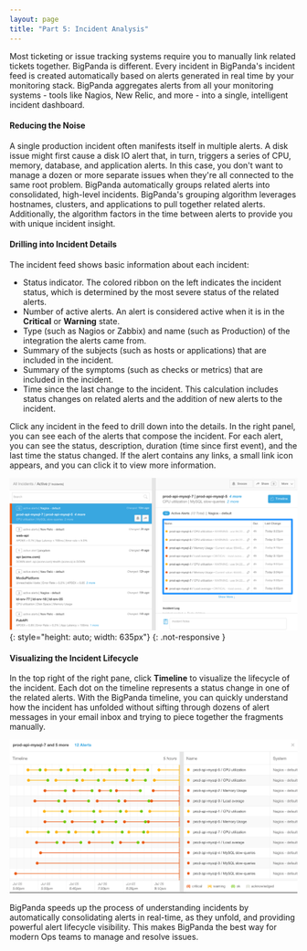 ```yaml
---
layout: page
title: "Part 5: Incident Analysis"
---
```


Most ticketing or issue tracking systems require you to manually link related tickets together. BigPanda is different. Every incident in BigPanda's incident feed is created automatically based on alerts generated in real time by your monitoring stack.  BigPanda aggregates alerts from all your monitoring systems - tools like Nagios, New Relic, and more - into a single, intelligent incident dashboard.

#### Reducing the Noise
A single production incident often manifests itself in multiple alerts. A disk issue might first cause a disk IO alert that, in turn, triggers a series of CPU, memory, database, and application alerts. In this case, you don't want to manage a dozen or more separate issues when they're all connected to the same root problem. BigPanda automatically groups related alerts into consolidated, high-level incidents. BigPanda's grouping algorithm leverages hostnames, clusters, and applications to pull together related alerts. Additionally, the algorithm factors in the time between alerts to provide you with unique incident insight.


#### Drilling into Incident Details
The incident feed shows basic information about each incident:

* Status indicator. The colored ribbon on the left indicates the incident status, which is determined by the most severe status of the related alerts.
* Number of active alerts. An alert is considered active when it is in the <strong>Critical</strong> or <strong>Warning</strong> state.
* Type (such as Nagios or Zabbix) and name (such as Production) of the integration the alerts came from.
* Summary of the subjects (such as hosts or applications) that are included in the incident.
* Summary of the symptoms (such as checks or metrics) that are included in the incident.
* Time since the last change to the incident. This calculation includes status changes on related alerts and the addition of new alerts to the incident.

Click any incident in the feed to drill down into the details. In the right panel, you can see each of the alerts that compose the incident. For each alert, you can see the status, description, duration (time since first event), and the last time the status changed. If the alert contains any links, a small link icon appears, and you can click it to view more information.

![IncidentAnalysis](/media/IncidentAnalysis.png){: style="height: auto; width: 635px"}
{: .not-responsive }

#### Visualizing the Incident Lifecycle
In the top right of the right pane, click <strong>Timeline</strong> to visualize the lifecycle of the incident. Each dot on the timeline represents a status change in one of the related alerts. With the BigPanda timeline, you can quickly understand how the incident has unfolded without sifting through dozens of alert messages in your email inbox and trying to piece together the fragments manually.

![Lifecycle](/media/LifeCycle.png)

BigPanda speeds up the process of understanding incidents by automatically consolidating alerts in real-time, as they unfold, and providing powerful alert lifecycle visibility. This makes BigPanda the best way for modern Ops teams to manage and resolve issues.


